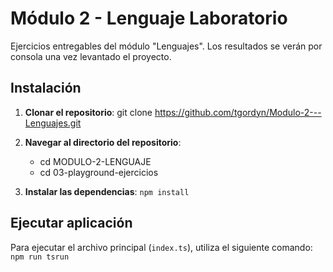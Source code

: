 # Módulo 2 - Lenguaje Laboratorio

Ejercicios entregables del módulo "Lenguajes". Los resultados se verán por consola una vez levantado el proyecto.

## Instalación

1. **Clonar el repositorio**:
   git clone https://github.com/tgordyn/Modulo-2---Lenguajes.git

2. **Navegar al directorio del repositorio**:
   - cd MODULO-2-LENGUAJE
   - cd 03-playground-ejercicios

3. **Instalar las dependencias**:
   `npm install`

## Ejecutar aplicación

Para ejecutar el archivo principal (`index.ts`), utiliza el siguiente comando:
   `npm run tsrun`
